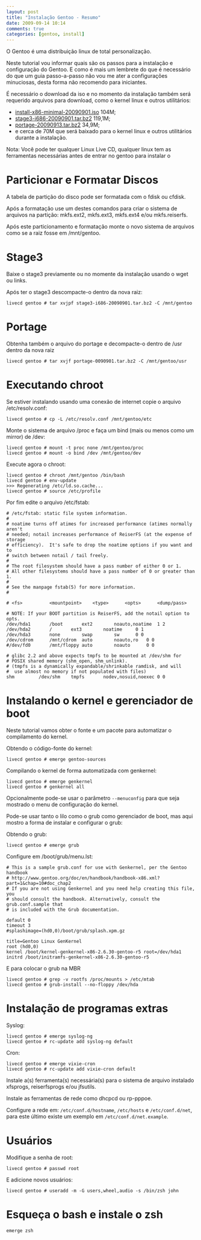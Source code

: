 ```yaml
---
layout: post
title: "Instalação Gentoo - Resumo"
date: 2009-09-14 10:14
comments: true
categories: [gentoo, install]
---
```


O Gentoo é uma distribuição linux de total personalização.

Neste tutorial vou informar quais são os passos para a instalação e configuração do Gentoo. E como é mais um lembrete do que é necessário do que um guia passo-a-passo não vou me ater a configurações minuciosas, desta forma não recomendo para iniciantes.

É necessário o download da iso e no momento da instalação também será requerido arquivos para download, como o kernel linux e outros utilitários:

* [install-x86-minimal-20090901.iso](http://www.las.ic.unicamp.br/pub/gentoo/releases/x86/current-iso/install-x86-minimal-20090901.iso) 104M;
* [stage3-i686-20090901.tar.bz2](http://www.las.ic.unicamp.br/pub/gentoo/releases/x86/current-iso/stage3-i686-20090901.tar.bz2) 119,1M;
* [portage-20090913.tar.bz2](http://www.las.ic.unicamp.br/pub/gentoo/snapshots/portage-20090913.tar.bz2) 34,9M;
* e cerca de 70M que será baixado para o kernel linux e outros utilitários durante a instalação.

Nota: Você pode ter qualquer Linux Live CD, qualquer linux tem as ferramentas necessárias antes de entrar no gentoo para instalar o

# Particionar e Formatar Discos

A tabela de partição do disco pode ser formatada com o fdisk ou cfdisk.

Após a formatação use um destes comandos para criar o sistema de arquivos na partição: mkfs.ext2, mkfs.ext3, mkfs.ext4 e/ou mkfs.reiserfs.

Após este particionamento e formatação monte o novo sistema de arquivos como se a raiz fosse em /mnt/gentoo.

# Stage3

Baixe o stage3 previamente ou no momente da instalação usando o wget ou links.

Após ter o stage3 descompacte-o dentro da nova raiz:

    livecd gentoo # tar xvjpf stage3-i686-20090901.tar.bz2 -C /mnt/gentoo

# Portage

Obtenha também o arquivo do portage e decompacte-o dentro de /usr dentro da nova raiz

    livecd gentoo # tar xvjf portage-0090901.tar.bz2 -C /mnt/gentoo/usr

# Executando chroot

Se estiver instalando usando uma conexão de internet copie o arquivo /etc/resolv.conf:

    livecd gentoo # cp -L /etc/resolv.conf /mnt/gentoo/etc

Monte o sistema de arquivo /proc e faça um bind (mais ou menos como um mirror) de /dev:

    livecd gentoo # mount -t proc none /mnt/gentoo/proc
    livecd gentoo # mount -o bind /dev /mnt/gentoo/dev

Execute agora o chroot:

    livecd gentoo # chroot /mnt/gentoo /bin/bash
    livecd gentoo # env-update
    >>> Regenerating /etc/ld.so.cache...
    livecd gentoo # source /etc/profile

Por fim edite o arquivo /etc/fstab:

    # /etc/fstab: static file system information.
    #
    # noatime turns off atimes for increased performance (atimes normally aren't 
    # needed; notail increases performance of ReiserFS (at the expense of storage 
    # efficiency).  It's safe to drop the noatime options if you want and to 
    # switch between notail / tail freely.
    #
    # The root filesystem should have a pass number of either 0 or 1.
    # All other filesystems should have a pass number of 0 or greater than 1.
    #
    # See the manpage fstab(5) for more information.
    #

    # <fs>			<mountpoint>	<type>		<opts>		<dump/pass>

    # NOTE: If your BOOT partition is ReiserFS, add the notail option to opts.
    /dev/hda1		/boot		ext2		noauto,noatime	1 2
    /dev/hda2		/		ext3		noatime		0 1
    /dev/hda3		none		swap		sw		0 0
    /dev/cdrom		/mnt/cdrom	auto		noauto,ro	0 0
    #/dev/fd0		/mnt/floppy	auto		noauto		0 0

    # glibc 2.2 and above expects tmpfs to be mounted at /dev/shm for 
    # POSIX shared memory (shm_open, shm_unlink).
    # (tmpfs is a dynamically expandable/shrinkable ramdisk, and will
    #  use almost no memory if not populated with files)
    shm			/dev/shm	tmpfs		nodev,nosuid,noexec	0 0

# Instalando o kernel e gerenciador de boot

Neste tutorial vamos obter o fonte e um pacote para automatizar o compilamento do kernel.

Obtendo o código-fonte do kernel:

    livecd gentoo # emerge gentoo-sources

Compilando o kernel de forma automatizada com genkernel:

    livecd gentoo # emerge genkernel
    livecd gentoo # genkernel all

Opcionalmente pode-se usar o parâmetro ``--menuconfig`` para que seja mostrado o menu de configuração do kernel.

Pode-se usar tanto o lilo como o grub como gerenciador de boot, mas aqui mostro a forma de instalar e configurar o grub:

Obtendo o grub:

    livecd gentoo # emerge grub

Configure em /boot/grub/menu.lst:

    # This is a sample grub.conf for use with Genkernel, per the Gentoo handbook
    # http://www.gentoo.org/doc/en/handbook/handbook-x86.xml?part=1&chap=10#doc_chap2
    # If you are not using Genkernel and you need help creating this file, you
    # should consult the handbook. Alternatively, consult the grub.conf.sample that
    # is included with the Grub documentation.

    default 0
    timeout 3
    #splashimage=(hd0,0)/boot/grub/splash.xpm.gz

    title=Gentoo Linux GenKernel
    root (hd0,0)
    kernel /boot/kernel-genkernel-x86-2.6.30-gentoo-r5 root=/dev/hda1
    initrd /boot/initramfs-genkernel-x86-2.6.30-gentoo-r5

E para colocar o grub na MBR

    livecd gentoo # grep -v rootfs /proc/mounts > /etc/mtab
    livecd gentoo # grub-install --no-floppy /dev/hda

# Instalação de programas extras

Syslog:

    livecd gentoo # emerge syslog-ng
    livecd gentoo # rc-update add syslog-ng default

Cron:

    livecd gentoo # emerge vixie-cron
    livecd gentoo # rc-update add vixie-cron default

Instale a(s) ferramenta(s) necessária(s) para o sistema de arquivo instalado xfsprogs, reiserfsprogs e/ou jfsutils.

Instale as ferramentas de rede como dhcpcd ou rp-pppoe.

Configure a rede em: `/etc/conf.d/hostname`, `/etc/hosts` e `/etc/conf.d/net`, para este último existe um exemplo em `/etc/conf.d/net.example`.

# Usuários

Modifique a senha de root:

    livecd gentoo # passwd root

E adicione novos usuários:

    livecd gentoo # useradd -m -G users,wheel,audio -s /bin/zsh john

# Esqueça o bash e instale o zsh

    emerge zsh
